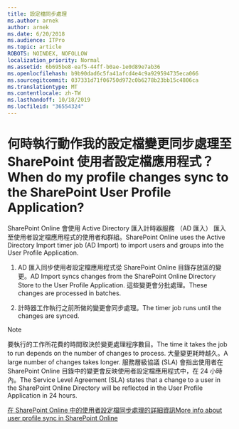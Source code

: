 ```yaml
---
title: 設定檔同步處理
ms.author: arnek
author: arnek
ms.date: 6/20/2018
ms.audience: ITPro
ms.topic: article
ROBOTS: NOINDEX, NOFOLLOW
localization_priority: Normal
ms.assetid: 6b695be8-eaf5-44ff-b0ae-1e0d89e7ab36
ms.openlocfilehash: b9b90dad6c5fa41afcd4e4c9a929594735eca066
ms.sourcegitcommit: 037331d71f06750d972c0b6278b23bb15c4806ca
ms.translationtype: MT
ms.contentlocale: zh-TW
ms.lasthandoff: 10/18/2019
ms.locfileid: "36554324"
---
```

# <a name="when-do-my-profile-changes-sync-to-the-sharepoint-user-profile-application"></a><span data-ttu-id="5029e-102">何時執行動作我的設定檔變更同步處理至 SharePoint 使用者設定檔應用程式？</span><span class="sxs-lookup"><span data-stu-id="5029e-102">When do my profile changes sync to the SharePoint User Profile Application?</span></span>

<span data-ttu-id="5029e-103">SharePoint Online 會使用 Active Directory 匯入計時器服務 （AD 匯入） 匯入至使用者設定檔應用程式的使用者和群組。</span><span class="sxs-lookup"><span data-stu-id="5029e-103">SharePoint Online uses the Active Directory Import timer job (AD Import) to import users and groups into the User Profile Application.</span></span> 
  
1. <span data-ttu-id="5029e-104">AD 匯入同步使用者設定檔應用程式從 SharePoint Online 目錄存放區的變更。</span><span class="sxs-lookup"><span data-stu-id="5029e-104">AD Import syncs changes from the SharePoint Online Directory Store to the User Profile Application.</span></span> <span data-ttu-id="5029e-105">這些變更會分批處理。</span><span class="sxs-lookup"><span data-stu-id="5029e-105">These changes are processed in batches.</span></span>
    
2. <span data-ttu-id="5029e-106">計時器工作執行之前所做的變更會同步處理。</span><span class="sxs-lookup"><span data-stu-id="5029e-106">The timer job runs until the changes are synced.</span></span>
    
> [!NOTE]
> <span data-ttu-id="5029e-107">要執行的工作所花費的時間取決於變更處理程序數目。</span><span class="sxs-lookup"><span data-stu-id="5029e-107">The time it takes the job to run depends on the number of changes to process.</span></span> <span data-ttu-id="5029e-108">大量變更耗時越久。</span><span class="sxs-lookup"><span data-stu-id="5029e-108">A large number of changes takes longer.</span></span> <span data-ttu-id="5029e-109">服務層級協議 (SLA) 會指出使用者在 SharePoint Online 目錄中的變更會反映使用者設定檔應用程式中，在 24 小時內。</span><span class="sxs-lookup"><span data-stu-id="5029e-109">The Service Level Agreement (SLA) states that a change to a user in the SharePoint Online Directory will be reflected in the User Profile Application in 24 hours.</span></span> 
  
[<span data-ttu-id="5029e-110">在 SharePoint Online 中的使用者設定檔同步處理的詳細資訊</span><span class="sxs-lookup"><span data-stu-id="5029e-110">More info about user profile sync in SharePoint Online</span></span>](https://go.microsoft.com/fwlink/?linkid=875671)
  

